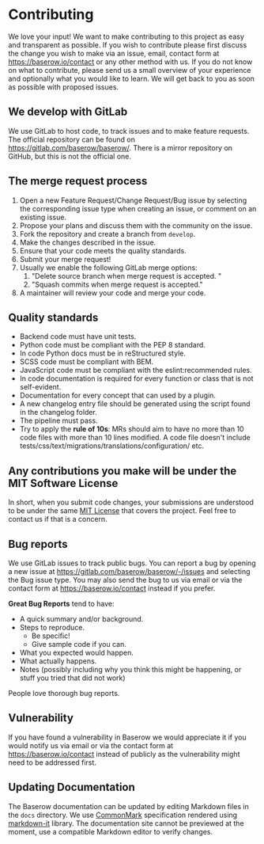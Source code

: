 # Contributing

We love your input! We want to make contributing to this project as easy and
transparent as possible. If you wish to contribute please first discuss the change
you wish to make via an issue, email, contact form at https://baserow.io/contact or
any other method with us. If you do not know on what to contribute, please send us a
small overview of your experience and optionally what you would like to learn. We will
get back to you as soon as possible with proposed issues.

## We develop with GitLab

We use GitLab to host code, to track issues and to make feature requests. The official
repository can be found on https://gitlab.com/baserow/baserow/. There is a mirror 
repository on GitHub, but this is not the official one.

## The merge request process

1. Open a new Feature Request/Change Request/Bug issue by selecting the corresponding 
   issue type when creating an issue, or comment on an existing issue.
1. Propose your plans and discuss them with the community on the issue.
1. Fork the repository and create a branch from `develop`.
1. Make the changes described in the issue.
1. Ensure that your code meets the quality standards.
1. Submit your merge request!
1. Usually we enable the following GitLab merge options:
    1. "Delete source branch when merge request is accepted. "
    1. "Squash commits when merge request is accepted."
1. A maintainer will review your code and merge your code.

## Quality standards

* Backend code must have unit tests.
* Python code must be compliant with the PEP 8 standard.
* In code Python docs must be in reStructured style.
* SCSS code must be compliant with BEM.
* JavaScript code must be compliant with the eslint:recommended rules.
* In code documentation is required for every function or class that is not self-evident.
* Documentation for every concept that can used by a plugin.
* A new changelog entry file should be generated using the script found in the changelog folder.
* The pipeline must pass.
* Try to apply the **rule of 10s**: MRs should aim to have no more than 10 code files with more than 10 lines modified. 
  A code file doesn't include tests/css/text/migrations/translations/configuration/ etc.

## Any contributions you make will be under the MIT Software License

In short, when you submit code changes, your submissions are understood to be under
the same [MIT License](http://choosealicense.com/licenses/mit/) that covers the
project. Feel free to contact us if that is a concern.

## Bug reports

We use GitLab issues to track public bugs. You can report a bug by opening a new issue
at https://gitlab.com/baserow/baserow/-/issues and selecting the Bug issue type. You may 
also send the bug to us via email or via the contact form at https://baserow.io/contact 
instead if you prefer.

**Great Bug Reports** tend to have:

* A quick summary and/or background.
* Steps to reproduce.
  * Be specific!
  * Give sample code if you can.
* What you expected would happen.
* What actually happens.
* Notes (possibly including why you think this might be happening, or stuff you tried
  that did not work)
  
People love thorough bug reports.

## Vulnerability

If you have found a vulnerability in Baserow we would appreciate it if you would notify
us via email or via the contact form at https://baserow.io/contact instead of publicly
as the vulnerability might need to be addressed first.

## Updating Documentation

The Baserow documentation can be updated by editing Markdown files in the `docs` directory. We use [CommonMark](https://commonmark.org/) specification rendered using [markdown-it](https://www.npmjs.com/package/markdown-it) library. The documentation site cannot be previewed at the moment, use a compatible Markdown editor to verify changes.
